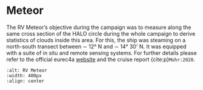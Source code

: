 # Meteor

The RV Meteor’s objective during the campaign was to measure along the same cross section of the HALO circle during the
whole campaign to derive statistics of clouds inside this area. For this, the ship was steaming on a north-south
transect between ∼ 12° N and ∼ 14° 30' N. It was equipped with a suite of in situ and remote sensing systems. For
further details please refer to the official eurec4a
[website](http://eurec4a.eu/platforms/rv-meteor) and the cruise report {cite:p}`Mohr:2020`.

```{figure} figures/meteor_sideview.png
:alt: RV Meteor
:width: 400px
:align: center
```



